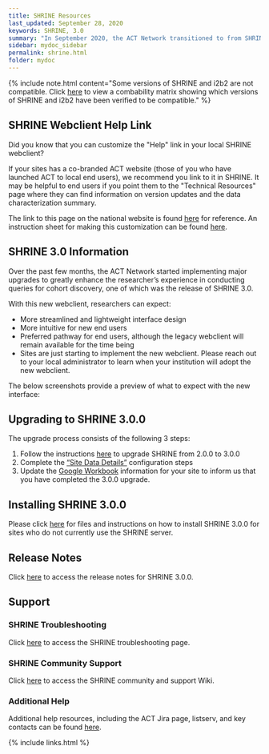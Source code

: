 ```yaml
---
title: SHRINE Resources
last_updated: September 28, 2020
keywords: SHRINE, 3.0
summary: "In September 2020, the ACT Network transitioned to from SHRINE 2.0.0 to SHRINE 3.0.0, which includes a new webclient. Researchers can expect a more streamlined interface design that is more intuitive for novice end users, although the legacy webclient will remain available."
sidebar: mydoc_sidebar
permalink: shrine.html
folder: mydoc
---
```


{% include note.html content="Some versions of SHRINE and i2b2 are not compatible. Click [here](https://open.med.harvard.edu/wiki/display/SHRINE/SHRINE-i2b2+Compatibility+Matrix) to view a combability matrix showing which versions of SHRINE and i2b2 have been verified to be compatible." %}

## SHRINE Webclient Help Link
Did you know that you can customize the "Help" link in your local SHRINE webclient? 

If your sites has a co-branded ACT website (those of you who have launched ACT to local end users), we recommend you link to it in SHRINE. It may be helpful to end users if you point them to the "Technical Resources" page where they can find information on version updates and the data characterization summary. 

The link to this page on the national website is found [here](https://www.actnetwork.us/national/tech-resources-46EU-1429JJ.html) for reference. An instruction sheet for making this customization can be found [here](https://pitt.box.com/s/yfadiyhvhakd2tkka9geo2h4c9kiynq4).

## SHRINE 3.0 Information
Over the past few months, the ACT Network started implementing major upgrades to greatly enhance the researcher’s experience in conducting queries for cohort  discovery, one of which was the release of SHRINE 3.0. 

With this new webclient, researchers can expect:
* More streamlined and lightweight interface design
*	More intuitive for new end users
*	Preferred pathway for end users, although the legacy webclient will remain available for the time being
*	Sites are just starting to implement the new webclient. Please reach out to your local administrator to learn when your institution will adopt the new webclient. 

The below screenshots provide a preview of what to expect with the new interface:

## Upgrading to SHRINE 3.0.0
The upgrade process consists of the following 3 steps:
 
1. Follow the instructions [here](https://open.catalyst.harvard.edu/wiki/pages/viewpage.action?pageId=77042767) to upgrade SHRINE from 2.0.0 to 3.0.0
2. Complete the [“Site Data Details”](https://open.catalyst.harvard.edu/wiki/pages/viewpage.action?pageId=77040288) configuration steps
3. Update the [Google Workbook](https://docs.google.com/spreadsheets/d/12M4mKR0qdvPrruFX5qWCcWHAqPB3B5HGxd12l2bQmJY/edit#gid=1287730364) information for your site to inform us that you have completed the 3.0.0 upgrade.

## Installing SHRINE 3.0.0
Please click [here](https://open.catalyst.harvard.edu/wiki/display/SHRINE/SHRINE+3.0.0+Installation+Guide) for files and instructions on how to install SHRINE 3.0.0 for sites who do not currently use the SHRINE server. 

## Release Notes
Click [here](https://open.catalyst.harvard.edu/wiki/display/SHRINE/3.0.0+Release+Notes) to access the release notes for SHRINE 3.0.0. 

## Support
### SHRINE Troubleshooting
Click [here](https://open.med.harvard.edu/wiki/display/SHRINE/Troubleshooting) to access the SHRINE troubleshooting page.

### SHRINE Community Support
Click [here](https://open.med.harvard.edu/wiki/pages/viewpage.action?pageId=18677799) to access the SHRINE community and support Wiki.

### Additional Help
Additional help resources, including the ACT Jira page, listserv, and key contacts can be found [here](/ACT-Network/help.html).

{% include links.html %}
